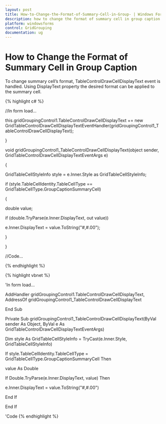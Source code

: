 ```yaml
---
layout: post
title: How-to-Change-the-Format-of-Summary-Cell-in-Group- | Windows Forms | Syncfusion
description: how to change the format of summary cell in group caption
platform: windowsforms
control: GridGrouping
documentation: ug
---
```


# How to Change the Format of Summary Cell in Group Caption

To change summary cell’s format, TableControlDrawCellDisplayText event is handled. Using DisplayText property the desired format can be applied to the summary cell.

{% highlight c# %}

//In form load...

this.gridGroupingControl1.TableControlDrawCellDisplayText += new GridTableControlDrawCellDisplayTextEventHandler(gridGroupingControl1_TableControlDrawCellDisplayText);

}

void gridGroupingControl1_TableControlDrawCellDisplayText(object sender, GridTableControlDrawCellDisplayTextEventArgs e)

{

GridTableCellStyleInfo style = e.Inner.Style as GridTableCellStyleInfo;

if (style.TableCellIdentity.TableCellType ==         GridTableCellType.GroupCaptionSummaryCell)

  {

   double value;

   if (double.TryParse(e.Inner.DisplayText, out value))

   e.Inner.DisplayText = value.ToString("#,#.00");

  }

}

//Code...


{% endhighlight  %}


{% highlight vbnet %}

'In form load...

AddHandler gridGroupingControl1.TableControlDrawCellDisplayText, AddressOf gridGroupingControl1_TableControlDrawCellDisplayText

End Sub



Private Sub gridGroupingControl1_TableControlDrawCellDisplayText(ByVal sender As Object, ByVal e As GridTableControlDrawCellDisplayTextEventArgs)



Dim style As GridTableCellStyleInfo = TryCast(e.Inner.Style, GridTableCellStyleInfo)

If style.TableCellIdentity.TableCellType = GridTableCellType.GroupCaptionSummaryCell Then

value As Double

If Double.TryParse(e.Inner.DisplayText, value) Then

e.Inner.DisplayText = value.ToString("#,#.00")

End If

End If

'Code
{% endhighlight  %}

